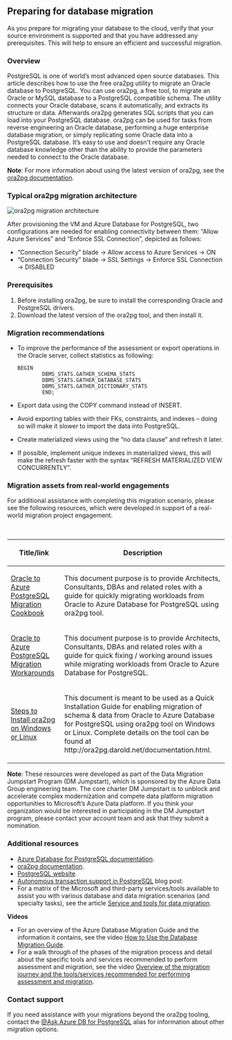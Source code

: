 ## Preparing for database migration

As you prepare for migrating your database to the cloud, verify that your source environment is supported and that you have addressed any prerequisites. This will help to ensure an efficient and successful migration.

### Overview
PostgreSQL is one of world’s most advanced open source databases. This article describes how to use the free ora2pg utility to migrate an Oracle database to PostgreSQL.
You can use ora2pg, a free tool, to migrate an Oracle or MySQL database to a PostgreSQL compatible schema. The utility connects your Oracle database, scans it automatically, and extracts its structure or data. Afterwards ora2pg generates SQL scripts that you can load into your PostgreSQL database.
ora2pg can be used for tasks from reverse engineering an Oracle database, performing a huge enterprise database migration, or simply replicating some Oracle data into a PostgreSQL database. It’s easy to use and doesn't require any Oracle database knowledge other than the ability to provide the parameters needed to connect to the Oracle database.

**Note**: For more information about using the latest version of ora2pg, see the [ora2pg documentation](https://ora2pg.darold.net/documentation.html).

### Typical ora2pg migration architecture

![ora2pg migration architecture](https://mpbdevcontent.azureedge.net/Images/scenario-assets/OracleToAzurePG/ora2pg_architecture.png)

After provisioning the VM and Azure Database for PostgreSQL, two configurations are needed for enabling connectivity between them: “Allow Azure Services” and “Enforce SSL Connection”, depicted as follows:
- “Connection Security” blade -> Allow access to Azure Services -> ON 
- “Connection Security” blade -> SSL Settings -> Enforce SSL Connection -> DISABLED 

### Prerequisites

1. Before installing ora2pg, be sure to install the corresponding Oracle and PostgreSQL drivers.
2. Download the latest version of the ora2pg tool, and then install it.

### Migration recommendations

- To improve the performance of the assessment or export operations in the Oracle server, collect statistics as following:

    ```
    BEGIN 
            DBMS_STATS.GATHER_SCHEMA_STATS 
            DBMS_STATS.GATHER_DATABASE_STATS  
            DBMS_STATS.GATHER_DICTIONARY_STATS 
            END; 
    ```

- Export data using the COPY command instead of INSERT.
- Avoid exporting tables with their FKs, constraints, and indexes – doing so will make it slower to import the data into PostgreSQL.
- Create materialized views using the “no data clause” and refresh it later.
- If possible, implement unique indexes in materialized views, this will make the refresh faster with the syntax “REFRESH MATERIALIZED VIEW CONCURRENTLY”.

### Migration assets from real-world engagements

For additional assistance with completing this migration scenario, please see the following resources, which were developed in support of a real-world migration project engagement.

<br>
<table width="100%">
<thead>
<tr>
<th width="18%">
<p><strong>Title/link</strong></p>
</th>
<th width="59%">
<p><strong>Description</strong></p>
</th>
</tr>
</thead>
<tbody>
<tr>
<td width="18%">
<p><a href="https://github.com/Microsoft/DataMigrationTeam/blob/master/Whitepapers/Oracle%20to%20Azure%20PostgreSQL%20Migration%20Cookbook.pdf">Oracle to Azure PostgreSQL Migration Cookbook</a></p>
</td>
<td width="59%">
<p>This document purpose is to provide Architects, Consultants, DBAs and related roles with a guide for quickly migrating workloads from Oracle to Azure Database for PostgreSQL using ora2pg tool.</p>
</td>
</tr>
<tr>
<td width="18%">
<p><a href="https://github.com/Microsoft/DataMigrationTeam/blob/master/Whitepapers/Oracle%20to%20Azure%20Database%20for%20PostgreSQL%20Migration%20Workarounds.pdf">Oracle to Azure PostgreSQL Migration Workarounds</a></p>
</td>
<td width="59%">
<p>This document purpose is to provide Architects, Consultants, DBAs and related roles with a guide for quick fixing / working around issues while migrating workloads from Oracle to Azure Database for PostgreSQL.</p>
</td>
</tr>
<tr>
<td width="18%">
<p><a href="https://github.com/microsoft/DataMigrationTeam/blob/master/Whitepapers/Steps%20to%20Install%20ora2pg%20on%20Windows%20and%20Linux.pdf">Steps to Install ora2pg on Windows or Linux</a></p>
</td>
<td width="59%">
<p>This document is meant to be used as a Quick Installation Guide for enabling migration of schema & data from Oracle to Azure Database for PostgreSQL using ora2pg tool on Windows or Linux. Complete details on the tool can be found at http://ora2pg.darold.net/documentation.html. </p>
</td>
</tr>
</tbody>
</table>

**Note**: These resources were developed as part of the Data Migration Jumpstart Program (DM Jumpstart), which is sponsored by the Azure Data Group engineering team. The core charter DM Jumpstart is to unblock and accelerate complex modernization and compete data platform migration opportunities to Microsoft’s Azure Data platform. If you think your organization would be interested in participating in the DM Jumpstart program, please contact your account team and ask that they submit a nomination.

### Additional resources

- [Azure Database for PostgreSQL documentation](https://docs.microsoft.com/azure/postgresql/).
- [ora2pg documentation](https://ora2pg.darold.net/documentation.html).
- [PostgreSQL website](https://www.postgresql.org/).
- [Autonomous transaction support in PostgreSQL](http://blog.dalibo.com/2016/08/19/Autonoumous_transactions_support_in_PostgreSQL.html) blog post.
- For a matrix of the Microsoft and third-party services/tools available to assist you with various database and data migration scenarios (and specialty tasks), see the article [Service and tools for data migration](https://docs.microsoft.com/azure/dms/dms-tools-matrix).

**Videos**

- For an overview of the Azure Database Migration Guide and the information it contains, see the video [How to Use the Database Migration Guide](https://azure.microsoft.com/resources/videos/how-to-use-the-azure-database-migration-guide/).
- For a walk through of the phases of the migration process and detail about the specific tools and services recommended to perform assessment and migration, see the video [Overview of the migration journey and the tools/services recommended for performing assessment and migration](https://azure.microsoft.com/resources/videos/overview-of-migration-and-recommended-tools-services/).

### Contact support

If you need assistance with your migrations beyond the ora2pg tooling, contact the [@Ask Azure DB for PostgreSQL](mailto:AskAzureDBforPostgreSQL@service.microsoft.com) alias for information about other migration options.
